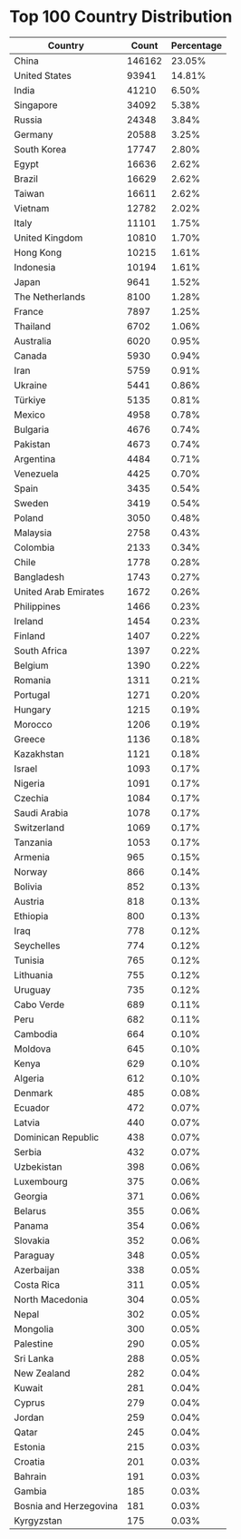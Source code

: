 # Top 100 Country Distribution
| Country | Count | Percentage |
|----|----|----|
| China | 146162 | 23.05% |
| United States | 93941 | 14.81% |
| India | 41210 | 6.50% |
| Singapore | 34092 | 5.38% |
| Russia | 24348 | 3.84% |
| Germany | 20588 | 3.25% |
| South Korea | 17747 | 2.80% |
| Egypt | 16636 | 2.62% |
| Brazil | 16629 | 2.62% |
| Taiwan | 16611 | 2.62% |
| Vietnam | 12782 | 2.02% |
| Italy | 11101 | 1.75% |
| United Kingdom | 10810 | 1.70% |
| Hong Kong | 10215 | 1.61% |
| Indonesia | 10194 | 1.61% |
| Japan | 9641 | 1.52% |
| The Netherlands | 8100 | 1.28% |
| France | 7897 | 1.25% |
| Thailand | 6702 | 1.06% |
| Australia | 6020 | 0.95% |
| Canada | 5930 | 0.94% |
| Iran | 5759 | 0.91% |
| Ukraine | 5441 | 0.86% |
| Türkiye | 5135 | 0.81% |
| Mexico | 4958 | 0.78% |
| Bulgaria | 4676 | 0.74% |
| Pakistan | 4673 | 0.74% |
| Argentina | 4484 | 0.71% |
| Venezuela | 4425 | 0.70% |
| Spain | 3435 | 0.54% |
| Sweden | 3419 | 0.54% |
| Poland | 3050 | 0.48% |
| Malaysia | 2758 | 0.43% |
| Colombia | 2133 | 0.34% |
| Chile | 1778 | 0.28% |
| Bangladesh | 1743 | 0.27% |
| United Arab Emirates | 1672 | 0.26% |
| Philippines | 1466 | 0.23% |
| Ireland | 1454 | 0.23% |
| Finland | 1407 | 0.22% |
| South Africa | 1397 | 0.22% |
| Belgium | 1390 | 0.22% |
| Romania | 1311 | 0.21% |
| Portugal | 1271 | 0.20% |
| Hungary | 1215 | 0.19% |
| Morocco | 1206 | 0.19% |
| Greece | 1136 | 0.18% |
| Kazakhstan | 1121 | 0.18% |
| Israel | 1093 | 0.17% |
| Nigeria | 1091 | 0.17% |
| Czechia | 1084 | 0.17% |
| Saudi Arabia | 1078 | 0.17% |
| Switzerland | 1069 | 0.17% |
| Tanzania | 1053 | 0.17% |
| Armenia | 965 | 0.15% |
| Norway | 866 | 0.14% |
| Bolivia | 852 | 0.13% |
| Austria | 818 | 0.13% |
| Ethiopia | 800 | 0.13% |
| Iraq | 778 | 0.12% |
| Seychelles | 774 | 0.12% |
| Tunisia | 765 | 0.12% |
| Lithuania | 755 | 0.12% |
| Uruguay | 735 | 0.12% |
| Cabo Verde | 689 | 0.11% |
| Peru | 682 | 0.11% |
| Cambodia | 664 | 0.10% |
| Moldova | 645 | 0.10% |
| Kenya | 629 | 0.10% |
| Algeria | 612 | 0.10% |
| Denmark | 485 | 0.08% |
| Ecuador | 472 | 0.07% |
| Latvia | 440 | 0.07% |
| Dominican Republic | 438 | 0.07% |
| Serbia | 432 | 0.07% |
| Uzbekistan | 398 | 0.06% |
| Luxembourg | 375 | 0.06% |
| Georgia | 371 | 0.06% |
| Belarus | 355 | 0.06% |
| Panama | 354 | 0.06% |
| Slovakia | 352 | 0.06% |
| Paraguay | 348 | 0.05% |
| Azerbaijan | 338 | 0.05% |
| Costa Rica | 311 | 0.05% |
| North Macedonia | 304 | 0.05% |
| Nepal | 302 | 0.05% |
| Mongolia | 300 | 0.05% |
| Palestine | 290 | 0.05% |
| Sri Lanka | 288 | 0.05% |
| New Zealand | 282 | 0.04% |
| Kuwait | 281 | 0.04% |
| Cyprus | 279 | 0.04% |
| Jordan | 259 | 0.04% |
| Qatar | 245 | 0.04% |
| Estonia | 215 | 0.03% |
| Croatia | 201 | 0.03% |
| Bahrain | 191 | 0.03% |
| Gambia | 185 | 0.03% |
| Bosnia and Herzegovina | 181 | 0.03% |
| Kyrgyzstan | 175 | 0.03% |
